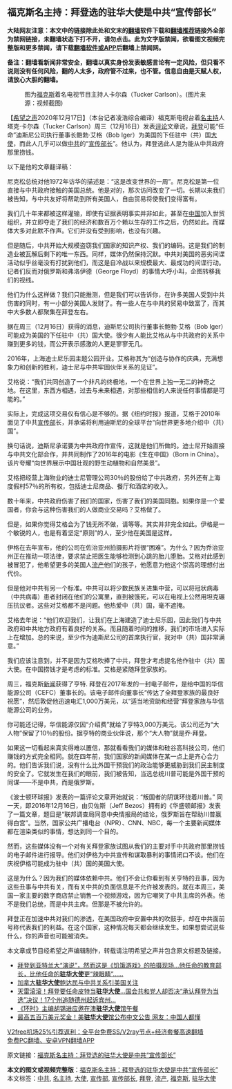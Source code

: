  <h2>福克斯名主持：拜登选的驻华大使是中共“宣传部长”</h2> <p class="notice"><b>大陆网友注意：本文中的链接除此处和文末的<a href="https://github.com/bannedbook/fanqiang" >翻墙</a>软件下载和<a href="https://github.com/killgcd/justmysocks/blob/master/README.md">翻墙推荐</a>链接外全部为禁网链接，未翻墙状态下打不开，请勿点击。此为文字版禁闻，欲看图文视频完整版和更多禁闻，请下载<a href="https://github.com/bannedbook/fanqiang">翻墙软件或APP</a>后翻墙上禁闻网。</p><p>备注：翻墙看新闻非常安全，翻墙以真实身份发表敏感言论有一定风险，但只看不说则没有任何风险，翻的人太多，政府管不过来，也不管。信息自由是天赋人权，请放心大胆的翻墙。</b></p>  <div class="entry"> <figure><figcaption>图为<a href="https://www.bannedbook.org/bnews/tag/%e7%a6%8f%e5%85%8b%e6%96%af/" class="st_tag internal_tag" rel="tag" title="标签 福克斯 下的日志">福克斯</a>着名电视节目主持人卡尔森（Tucker Carlson）。(图片来源：视频截图)</figcaption></figure> <p>【<span class='wp_keywordlink_affiliate'><a href="https://www.soundofhope.org" title="希望之声" target="_blank">希望之声</a></span>2020年12月17日】（本台记者凌浩综合编译）福克斯电视台着<a href="https://www.bannedbook.org/bnews/tag/%E5%90%8D%E4%B8%BB%E6%8C%81/" class="st_tag internal_tag" rel="tag" title="标签 名主持 下的日志">名主持</a>人塔克·卡尔森（Tucker Carlson）周三（12月16日）发表<span class='wp_keywordlink_affiliate'><a href="https://www.bannedbook.org/bnews/comments/" title="新闻评论" target="_blank">评论</a></span>文章说，<a href="https://www.bannedbook.org/bnews/tag/%e6%8b%9c%e7%99%bb/" class="st_tag internal_tag" rel="tag" title="标签 拜登 下的日志">拜登</a>可能“任命”迪斯尼公司执行董事长鲍勃·艾格（Bob Iger）为美国的下任驻中（共）国<a href="https://www.bannedbook.org/bnews/tag/%E5%A4%A7%E4%BD%BF/" class="st_tag internal_tag" rel="tag" title="标签 大使 下的日志">大使</a>，而此人几乎可以做<a href="https://www.bannedbook.org/bnews/tag/%e4%b8%ad%e5%85%b1/" class="st_tag internal_tag" rel="tag" title="标签 中共 下的日志">中共</a>的“<a href="https://www.bannedbook.org/bnews/tag/%e5%ae%a3%e4%bc%a0%e9%83%a8%e9%95%bf/" class="st_tag internal_tag" rel="tag" title="标签 宣传部长 下的日志">宣传部长</a>”。他认为，拜登选此人是为能从中共政府那里捞钱。</p> <p>以下是他的文章翻译稿：</p> <p>尼克松总统对他1972年访华的描述是：“这是改变世界的一周”。尼克松是第一位直接与中共政府接触的美国总统。他是对的，那次访问改变了一切。长期以来我们被告知，与中共友好将帮助到所有美国人，自由贸易将使我们变得富有。</p> <p>我们几十年来都被这样灌输，即使有证据表明事实并非如此，甚至在<span class='wp_keywordlink_affiliate'><a href="https://www.bannedbook.org/" title="中国" target="_blank">中国</a></span>加入世贸组织，并立即夺走了我们的经济和数百万个赖以生存的工作之后，仍然如此。而媒体大多对此默不作声。它们并没有受到影响，也没有兴趣。</p> <p>但是随后，中共开始大规模盗窃我们国家的知识产权、我们的编码。这是我们的制造业被瓦解后剩下的唯一东西。同样，媒体仍然保持沉默。中共对美国的恶劣间谍活动似乎丝毫没有打扰到他们，而这是自冷战以来规模最大、最成功的间谍行动。记者们反而对俄罗斯和弗洛伊德（George Floyd）的事情大呼小叫，企图转移我们的视线。</p> <p>他们为什么这样做？我们只能推测，但是我们可以告诉你，在许多美国人受到中共伤害的同时，有一小部分美国人发财了。有一些人在与中共的贸易中致富了，而其中大多数人都聚集在拜登左右。</p>  <p>据在周三（12月16日）获得的消息，迪斯尼公司执行董事长鲍勃·艾格（Bob Iger）可能成为美国的下任驻中（共）国大使。很少有人能比艾格从与中共政府的关系中赚到更多的钱，而公开表示感激的人更是寥寥无几。</p> <p>2016年，上海迪士尼乐园主题公园开业。艾格称其为“创造与协作的庆典，充满想象力和创新的胜利，迪士尼与中共牢固伙伴关系的见证”。</p> <p>艾格说：“我们共同创造了一个非凡的终极地，一个在世界上独一无二的神奇之地。在这里，东西方相遇，过去与未来相遇，对那些相信的人来说任何事情都是可能的。”</p> <p>实际上，完成这项交易仅有信心是不够的。据《纽约时报》报道，艾格于2010年面见了中共<a href="https://www.bannedbook.org/bnews/tag/%e5%ae%a3%e4%bc%a0%e9%83%a8/" class="st_tag internal_tag" rel="tag" title="标签 宣传部 下的日志">宣传部</a>长，并承诺将利用迪斯尼的全球平台“向世界更多地介绍中（共）国”。</p> <p>换句话说，迪斯尼承诺要为中共政府作宣传，这就是他们所做的。迪士尼开始直接与中共文化部合作，并共同制作了2016年的电影《生在中国》（Born in China）。该片夸耀“向世界展示中国壮观的野生动植物和自然美景”。</p> <p>艾格把经营上海物业的迪士尼管理公司30％的股份给了中共政府，另外还有上海度假村57％的所有权，包括迪士尼商品、餐厅和酒店的收入。</p>  <p>数十年来，中共政府伤害了我们的国家，伤害了我们的美国同胞。如果你是一个爱国者，你会与这种伤害我们的人做商业交易吗？艾格做了。</p> <p>但是，如果你觉得艾格会为了钱无所不做，请等等。其实并非完全如此。伊格是一个敏锐的人，也是有着坚定“原则”的人，至少他在美国是这样。</p> <p>伊格在去年宣布，他的公司在佐治亚州拍摄影片将很“困难”。为什么？因为乔治亚州正在推动一项法律，要求禁止把医生能够检测到心跳的胎儿堕胎。艾格对此感到被冒犯了，他希望更多的美国人<a href="https://www.bannedbook.org/bnews/tag/%E6%B5%81%E4%BA%A7/" class="st_tag internal_tag" rel="tag" title="标签 流产 下的日志">流产</a>他们的孩子，他愿意为他这个崇高的理想付出代价。</p> <p>但是他对中共有另一个标准。中共可以将少数民族关进集中营，可以将冠状病毒（中共病毒）患者封闭在他们的公寓里，直到被饿死，可以在电视上公然用坦克碾压抗议者。这些对艾格都不是问题。他热爱中（共）国，毫不遮掩。</p> <p>艾格去年说：“他们欢迎我们，让我们在上海建造了迪士尼乐园，因此我们与中共政府和中共地方政府有着良好的关系。而且随着时间的推移，我们的市场进入实际上在增加。总的来说，至少作为迪斯尼公司的首席执行官，我对中（共）国非常满意。”</p> <p>我们应该注意到，并不是因为艾格吹捧了中共，拜登才考虑提名他作驻中（共）国大使。在中国捞钱才是考虑的标准。艾格是紧随拜登家族的。</p>  <p>周三，福克斯<span class='wp_keywordlink_affiliate'><a href="https://www.bannedbook.org/" title="新闻">新闻</a></span>获得了亨特. 拜登在2017年发的一封电子邮件，是给中国的华信能源公司（CEFC）董事长的。该电子邮件向董事长“传达了全拜登家族的最良好祝愿”，然后敦促他迅速电汇1,000万美元，以“适当地资助和经营”拜登家族与华信能源公司的业务。</p> <p>你可能还记得，华信能源仅因“介绍费”就给了亨特3,000万美元。该公司还为“大人物”保留了10％的股份。据亨特的商业伙伴说，那个“大人物”就是乔·拜登。</p> <p>如果这一切看起来真实得难以置信，那就看看我们的媒体和硅谷高科技公司，他们赚钱的方式完全相同。就在四年前，我们国家的新闻媒体在某一点上是齐心合力的。他们告诉我们说，没有什么比外国干预我们的政治能够更威胁到我们民主制度的安全了。它就发生在我们的眼前，我们被告知，当选总统川普可能是外国干预的同谋——不是中共，而是俄罗斯。</p> <p>《波士顿环球报》发表的一篇评论文章开始就说：“叛国者的阴谋环绕着川普。” 同一天，即2016年12月16日，由贝佐斯（Jeff Bezos）拥有的《华盛顿邮报》发表了一篇文章，题目是“联邦调查局同意中央情报局的结论，俄罗斯旨在帮助川普赢得白宫”。当然，国家公共广播电台（NPR）、CNN、NBC，每一个主要新闻媒体都在渲染类似的事情，想达到同一个目的。</p> <p>然而，这些媒体没有一个对有关拜登家族试图从我们的主要对手中共政府那里捞钱的电子邮件进行报导。他们对伊格为中共宣传和谋取暴利的事情闭口不谈。他们在庆祝伊格可能成为驻中（共）国的美国大使。</p> <p>这是为什么？因为我们的媒体依赖中共。他们不会让你看到有关亨特的丑事，因为这些丑事与中共有关，而有关中共的负面信息是不允许被发表的。就在本周三，美国一家主要的数字商店禁止销售一个视频游戏，因为它嘲笑了中共主席的外表。他不是我们总统，而是中共主席。但那是不被允许的。</p>  <p>拜登正在加速中共对我们的渗透，在美国政府中安置中共的吹鼓手，却在中共面前号称代表我们的利益。在这个国家，这种情况每天都会继续发生。如果想尝试说些什么，你的声音也可能被消失。</p> <p>本文章或节目经希望之声编辑制作，转载请注明希望之声并包含原文标题及链接。</p> <ul class='op-related-articles' title='相关阅读'> <li><a href='https://www.bannedbook.org/bnews/comments/20201218/1449973.html' target='_blank'>拜登到亚特兰大“演说”，然而这是《饥饿游戏》的拍摄现场…他任命的教育部长，比他任命的<b>驻华大使</b>更“辣眼睛”……</a></li> <li><a href='https://www.bannedbook.org/bnews/cbnews/20201215/1447823.html' target='_blank'>加拿大<b>驻华大使</b>鲍达民与中共关系引美国关注</a></li> <li><a href='https://www.bannedbook.org/bnews/worldnews/usa/20201211/1445501.html' target='_blank'>天雷滚滚！拜登要任命皮特当<b>驻华大使</b>…国会共和党人却否决“承认拜登为当选”决议！17个州追随德州起诉宾州…</a></li> <li><a href='https://www.bannedbook.org/bnews/baitai/20201210/1445263.html' target='_blank'>《环时》主编胡锡进应邀在澳<b>驻华大使</b>馆午餐</a></li> <li><a href='https://www.bannedbook.org/bnews/cnnews/20201205/1442579.html' target='_blank'>最高五百万美元奖金！美<b>驻华大使</b>馆公布中文公告 网友：中国人都懂</a></li> </ul> <p class="texttj"> <a href="https://www.bannedbook.org/forum23/topic22702.html" target="_blank">V2free机场25%引荐返利：全平台免费SS/V2ray节点+经济套餐高速翻墙</a><br/> <a href="https://github.com/bannedbook/fanqiang/wiki/%E7%A6%81%E9%97%BB%E7%BD%91%E5%AE%89%E5%8D%93%E7%BF%BB%E5%A2%99%E6%96%B0%E9%97%BBAPP" target="_blank">免费PC翻墙、安卓VPN翻墙APP</a></p><p>原文链接：<a class="src_link"  href="https://www.soundofhope.org/post/454708" target="_blank">福克斯名主持：拜登选的驻华大使是中共“宣传部长”</a></p><a name='sharetosocial'></a>       <div><b>本文的图文或视频完整版</b>：<a href='https://www.bannedbook.org/bnews/comments/20201218/1450124.html'>福克斯名主持：拜登选的驻华大使是中共“宣传部长”</a></div>  </div><!--END ENTRY--> <div class="postfooter"> <div>本文标签：<a href="https://www.bannedbook.org/bnews/tag/%e4%b8%ad%e5%85%b1/" rel="tag">中共</a>, <a href="https://www.bannedbook.org/bnews/tag/%E5%90%8D%E4%B8%BB%E6%8C%81/" rel="tag">名主持</a>, <a href="https://www.bannedbook.org/bnews/tag/%E5%A4%A7%E4%BD%BF/" rel="tag">大使</a>, <a href="https://www.bannedbook.org/bnews/tag/%e5%ae%a3%e4%bc%a0%e9%83%a8/" rel="tag">宣传部</a>, <a href="https://www.bannedbook.org/bnews/tag/%e5%ae%a3%e4%bc%a0%e9%83%a8%e9%95%bf/" rel="tag">宣传部长</a>, <a href="https://www.bannedbook.org/bnews/tag/%e6%8b%9c%e7%99%bb/" rel="tag">拜登</a>, <a href="https://www.bannedbook.org/bnews/tag/%E6%B5%81%E4%BA%A7/" rel="tag">流产</a>, <a href="https://www.bannedbook.org/bnews/tag/%e7%a6%8f%e5%85%8b%e6%96%af/" rel="tag">福克斯</a>, <a href="https://www.bannedbook.org/bnews/tag/%e9%a9%bb%e5%8d%8e%e5%a4%a7%e4%bd%bf/" rel="tag">驻华大使</a></div>  </div><!--END POSTFOOTER--> 
